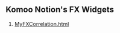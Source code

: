 <h2>Komoo Notion's FX Widgets</h2>

<ol>
  <li> <a href="MyFXCorrelation.html">MyFXCorrelation.html</a> </li>
</ol>
